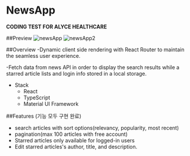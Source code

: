 # NewsApp

**CODING TEST FOR ALYCE HEALTHCARE**

##Preview
![newsApp](https://user-images.githubusercontent.com/62086687/112726830-b586a800-8f62-11eb-8434-5485c17d6a61.PNG)
![newsApp2](https://user-images.githubusercontent.com/62086687/112726834-b9b2c580-8f62-11eb-96a5-5a265bd95e18.PNG)

##Overview
-Dynamic client side rendering with React Router to maintain the seamless user experience.

-Fetch data from news API in order to display the search results while a starred article lists and login info stored in a local storage.

- Stack
    - React
    - TypeScript
    - Material UI Framework

##Features (기능 모두 구현 완료)

- search articles with sort options(relevancy, popularity, most recent)
- pagination(max 100 articles with free account)
- Starred articles only available for logged-in users
- Edit starred articles's author, title, and description.
